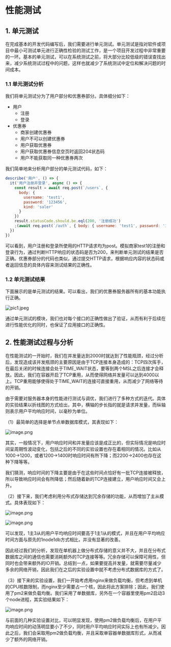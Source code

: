 # 性能测试

## 1. 单元测试

在完成基本的开发代码编写后，我们需要进行单元测试。单元测试是指对软件或项目中最小可测试单元进行正确性检验的测试工作，是一个项目开发过程中非常重要的一环。基本的单元测试，可以在系统测试之前，将大部分比较低级的错误查找出来，减少系统测试过程中的问题，这样也就减少了系统测试中定位和解决问题的时间成本。

### 1.1 单元测试分析

我们将单元测试分为了用户部分和优惠券部分。具体细分如下：

- 用户
  - 注册
  - 登录
- 优惠券
  - 商家创建优惠券
  - 用户不可以创建优惠券
  - 用户获取优惠券
  - 用户获取优惠券信息空页时返回204状态码
  - 用户不能获取同一种优惠券两次

我们简单地来分析用户部分的单元测试代码，如下：

``` javascript
describe('用户', () => {
  it('用户注册并登录', async () => {
    const result = await req.post(`/users`, {
      body: {
        username: 'test1',
        password: '123456',
        kind: 'saler'
      }
    })
    result.statusCode.should.be.eql(200, '注册成功')
    ;(await req.post(`/auth`, { body: { username: 'test1', password: '123456' } })).statusCode.should.be.eql(200, '登录成功')
  })
})
```

可以看到，用户注册和登录所使用的HTTP请求均为post。模拟商家test1的注册和登录行为，通过判断HTTP响应的状态码是否为200，来判断单元测试的结果是否正确。优惠券部分的代码也类似，通过提交HTTP请求，根据响应内容的状态码或者返回信息的具体内容来测试结果的正确性。

### 1.2 单元测试结果

下面展示的是单元测试的结果。可以看出，我们的优惠券服务器所有的基本功能执行正确。

![pic1.jpeg](https://upload-images.jianshu.io/upload_images/8636110-0df0a1a4f7a85c2f.jpeg?imageMogr2/auto-orient/strip%7CimageView2/2/w/1240)

通过单元测试的模块，我们也对每个接口的正确性做出了验证，从而有利于后续在进行性能优化的同时，也保证了应用接口的正确性。

## 2. 性能测试过程与分析

在性能测试的一开始时，我们在并发量达到2000时就达到了性能瓶颈，经过分析后，发现造成该并发瓶颈的主要原因是由于TCP连接本身造成的：TCP四次挥手，在最后关闭的时候连接会处于TIME_WAIT状态，要等到两个MSL之后连接才会释放。因此，我们在容器开启了TCP重用，从而使得网络并发量可以达到4000以上。TCP重用能够使得处于TIME_WAIT的连接可直接重用，从而减少了网络等待的开销。

由于需要对服务器本身的性能进行测试与调优，我们进行了多种方式的迭代。具体的实验结果以折线图的方式给出，其中，横轴的步长指的就是请求并发量，而纵轴则表示用户平均响应时间，以毫秒为单位。

（1）最简单的选择是单节点单数据库模式，其表现如下：

![image.png](https://upload-images.jianshu.io/upload_images/8636110-46596524381c4b63.png?imageMogr2/auto-orient/strip%7CimageView2/2/w/1240)

其实，一般情况下，用户响应时间和并发量应该是成正比的，但实际情况是响应时间呈周期性波动变化，包括之后的不同的实验设置也存在着相同的情况。比如从1000->1200，或者1200->1400时响应时间有所下降；而2200->2400也存在这种下降等等。

我们猜测，响应时间的下降主要是由于在这些时间点恰好有一批TCP连接被释放，所以导致响应时间会有所降低；然后随着新的TCP连接建立，用户响应时间又会上升。

（2）接下来，我们考虑利用分布式存储达到冗余存储的功能，从而增加了主从模式。具体表现如下：

![image.png](https://upload-images.jianshu.io/upload_images/8636110-6eb34c05e8982920.png?imageMogr2/auto-orient/strip%7CimageView2/2/w/1240)

![image.png](https://upload-images.jianshu.io/upload_images/8636110-b3b97cb5f1ecf30a.png?imageMogr2/auto-orient/strip%7CimageView2/2/w/1240)

可以发现，1主3从的用户平均响应时间要高于1主1从的模式，并且在用户平均响应时间方面与原先的1node1db方式相比，并没有显著的改善。

因此经过我们的分析，发现在单机器上做分布式存储的意义并不大，并且在分布式数据库之间的通信也需要消耗额外的TCP连接等等。冗余存储可以保障可用性，但同时也会带来额外的IO开销。总结到一点，如果要提高并发量，就需要尽量减少多余的网络开销，因此我们在之后的实验设置中就不考虑分布式数据库的方式了。

（3）接下来的实验设置，我们一开始考虑用nginx来做负载均衡，但考虑到单机的CPU核数限制，而nginx至少需要占一个核，因此将此方案排除；因此，我们使用了pm2来做负载均衡。我们采用了单数据库，另外在一个容器里使用pm2启动3个node进程，其实验结果如下：

![image.png](https://upload-images.jianshu.io/upload_images/8636110-28bcb321d9550003.png?imageMogr2/auto-orient/strip%7CimageView2/2/w/1240)

与前面的几种实验设置对比，可以明显发现，使用pm2做负载均衡后，在用户平均响应时间的动荡明显要小了不少，同时用户平均响应时间实际上也有所减少。因此之后，我们会采取用pm2做负载均衡，并且采取单容器单数据库形式，从而减少了额外的网络开销。

